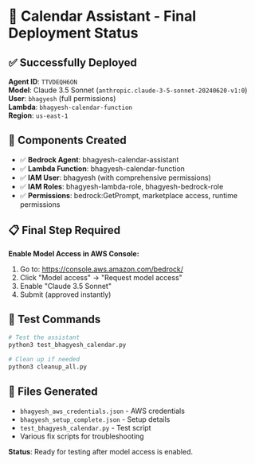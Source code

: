 # 🚀 Calendar Assistant - Final Deployment Status

## ✅ Successfully Deployed

**Agent ID**: `TTVDEQH6ON`  
**Model**: Claude 3.5 Sonnet (`anthropic.claude-3-5-sonnet-20240620-v1:0`)  
**User**: `bhagyesh` (full permissions)  
**Lambda**: `bhagyesh-calendar-function`  
**Region**: `us-east-1`  

## 🔧 Components Created

- ✅ **Bedrock Agent**: bhagyesh-calendar-assistant
- ✅ **Lambda Function**: bhagyesh-calendar-function  
- ✅ **IAM User**: bhagyesh (with comprehensive permissions)
- ✅ **IAM Roles**: bhagyesh-lambda-role, bhagyesh-bedrock-role
- ✅ **Permissions**: bedrock:GetPrompt, marketplace access, runtime permissions

## 📋 Final Step Required

**Enable Model Access in AWS Console:**
1. Go to: https://console.aws.amazon.com/bedrock/
2. Click "Model access" → "Request model access"
3. Enable "Claude 3.5 Sonnet"
4. Submit (approved instantly)

## 🧪 Test Commands

```bash
# Test the assistant
python3 test_bhagyesh_calendar.py

# Clean up if needed
python3 cleanup_all.py
```

## 📁 Files Generated

- `bhagyesh_aws_credentials.json` - AWS credentials
- `bhagyesh_setup_complete.json` - Setup details
- `test_bhagyesh_calendar.py` - Test script
- Various fix scripts for troubleshooting

**Status**: Ready for testing after model access is enabled.